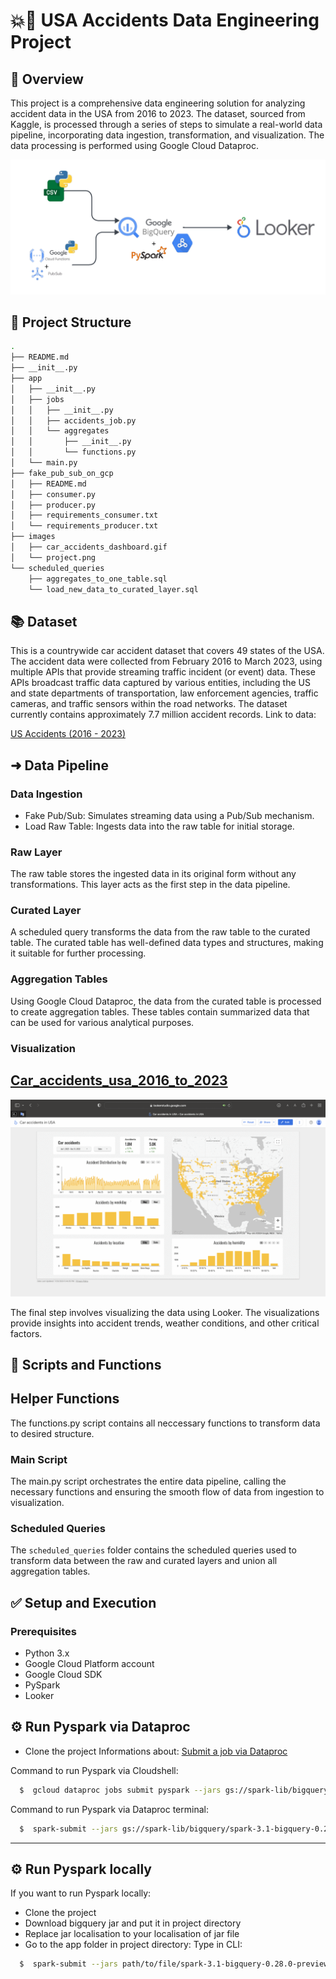 # 💥🚗 USA Accidents Data Engineering Project

## 🔎 Overview

This project is a comprehensive data engineering solution for analyzing accident data in the USA from 2016 to 2023. The dataset, sourced from Kaggle, is processed through a series of steps to simulate a real-world data pipeline, incorporating data ingestion, transformation, and visualization. The data processing is performed using Google Cloud Dataproc.

![Project_overwiew](images/project.png)

## 🌳 Project Structure

```bash
.
├── README.md
├── __init__.py
├── app
│   ├── __init__.py
│   ├── jobs
│   │   ├── __init__.py
│   │   ├── accidents_job.py
│   │   └── aggregates
│   │       ├── __init__.py
│   │       └── functions.py
│   └── main.py
├── fake_pub_sub_on_gcp
│   ├── README.md
│   ├── consumer.py
│   ├── producer.py
│   ├── requirements_consumer.txt
│   └── requirements_producer.txt
├── images
│   ├── car_accidents_dashboard.gif
│   └── project.png
└── scheduled_queries
    ├── aggregates_to_one_table.sql
    └── load_new_data_to_curated_layer.sql
```

## 📚 Dataset

This is a countrywide car accident dataset that covers 49 states of the USA. The accident data were collected from February 2016 to March 2023, using multiple APIs that provide streaming traffic incident (or event) data. These APIs broadcast traffic data captured by various entities, including the US and state departments of transportation, law enforcement agencies, traffic cameras, and traffic sensors within the road networks. The dataset currently contains approximately 7.7 million accident records.
Link to data:

[US Accidents (2016 - 2023)](https://www.kaggle.com/datasets/sobhanmoosavi/us-accidents)

## ➜ Data Pipeline

### Data Ingestion
* Fake Pub/Sub: Simulates streaming data using a Pub/Sub mechanism.
* Load Raw Table: Ingests data into the raw table for initial storage.
### Raw Layer
The raw table stores the ingested data in its original form without any transformations. This layer acts as the first step in the data pipeline.

### Curated Layer
A scheduled query transforms the data from the raw table to the curated table. The curated table has well-defined data types and structures, making it suitable for further processing.

### Aggregation Tables
Using Google Cloud Dataproc, the data from the curated table is processed to create aggregation tables. These tables contain summarized data that can be used for various analytical purposes.

### Visualization
## [Car_accidents_usa_2016_to_2023](https://lookerstudio.google.com/reporting/f94c8c40-0bc8-455b-a626-ece2d334b964)

![Dashboard](images/car_accidents_dashboard.gif)

The final step involves visualizing the data using Looker. The visualizations provide insights into accident trends, weather conditions, and other critical factors.

## 📝 Scripts and Functions

## Helper Functions
The functions.py script contains all neccessary functions to transform data to desired structure.

### Main Script
The main.py script orchestrates the entire data pipeline, calling the necessary functions and ensuring the smooth flow of data from ingestion to visualization.

### Scheduled Queries
The `scheduled_queries` folder contains the scheduled queries used to transform data between the raw and curated layers and union all aggregation tables.

## ✅ Setup and Execution

### Prerequisites
* Python 3.x
* Google Cloud Platform account
* Google Cloud SDK
* PySpark
* Looker


## ⚙️ Run Pyspark via Dataproc
- Clone the project
Informations about: [Submit a job via Dataproc](https://cloud.google.com/dataproc/docs/guides/submit-job)

Command to run Pyspark via Cloudshell:
```bash
  $  gcloud dataproc jobs submit pyspark --jars gs://spark-lib/bigquery/spark-3.1-bigquery-0.28.0-preview.jar --cluster YOUR_CLUSTER_NAME --region REGION_NAME gs://PATH/TO/YOUR/FILE/MAIN.PY
```
Command to run Pyspark via Dataproc terminal:
```bash
  $  spark-submit --jars gs://spark-lib/bigquery/spark-3.1-bigquery-0.28.0-preview.jar home/PATH/TO/YOUR/FILE/MAIN.PY
```

_______________________________________________________________________
## ⚙️ Run Pyspark locally
If you want to run Pyspark locally:
- Clone the project
- Download bigquery jar and put it in project directory
- Replace jar localisation to your localisation of jar file
- Go to the app folder in project directory:
Type in CLI:
```bash
  $  spark-submit --jars path/to/file/spark-3.1-bigquery-0.28.0-preview.jar --files main.py --job airports_job
```
